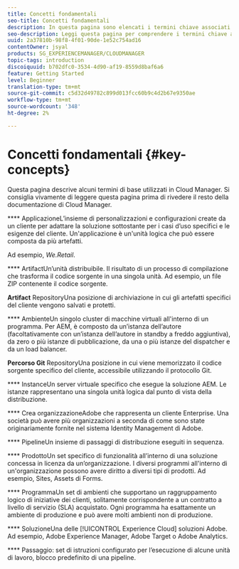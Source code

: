 ```yaml
---
title: Concetti fondamentali
seo-title: Concetti fondamentali
description: In questa pagina sono elencati i termini chiave associati a Cloud Manager.
seo-description: Leggi questa pagina per comprendere i termini chiave associati a Cloud Manager.
uuid: 2a37810b-98f8-4f01-90de-1e52c754ad16
contentOwner: jsyal
products: SG_EXPERIENCEMANAGER/CLOUDMANAGER
topic-tags: introduction
discoiquuid: b702dfc0-3534-4d90-af19-8559d8baf6a6
feature: Getting Started
level: Beginner
translation-type: tm+mt
source-git-commit: c5d32d49782c899d013fcc60b9c4d2b67e9350ae
workflow-type: tm+mt
source-wordcount: '348'
ht-degree: 2%

---
```



# Concetti fondamentali {#key-concepts}

Questa pagina descrive alcuni termini di base utilizzati in Cloud Manager. Si consiglia vivamente di leggere questa pagina prima di rivedere il resto della documentazione di Cloud Manager.

**** ApplicazioneL’insieme di personalizzazioni e configurazioni create da un cliente per adattare la soluzione sottostante per i casi d’uso specifici e le esigenze del cliente. Un&#39;applicazione è un&#39;unità logica che può essere composta da più artefatti.

Ad esempio, *We.Retail*.

**** ArtifactUn’unità distribuibile. Il risultato di un processo di compilazione che trasforma il codice sorgente in una singola unità. Ad esempio, un file ZIP contenente il codice sorgente.

**Artifact** RepositoryUna posizione di archiviazione in cui gli artefatti specifici del cliente vengono salvati e protetti.

**** AmbienteUn singolo cluster di macchine virtuali all&#39;interno di un programma. Per AEM, è composto da un’istanza dell’autore (facoltativamente con un’istanza dell’autore in standby a freddo aggiuntiva), da zero o più istanze di pubblicazione, da una o più istanze del dispatcher e da un load balancer.

**Percorso Git** RepositoryUna posizione in cui viene memorizzato il codice sorgente specifico del cliente, accessibile utilizzando il protocollo Git.

**** InstanceUn server virtuale specifico che esegue la soluzione AEM. Le istanze rappresentano una singola unità logica dal punto di vista della distribuzione.

**** Crea organizzazioneAdobe che rappresenta un cliente Enterprise. Una società può avere più organizzazioni a seconda di come sono state originariamente fornite nel sistema Identity Management di Adobe.

**** PipelineUn insieme di passaggi di distribuzione eseguiti in sequenza.

**** ProdottoUn set specifico di funzionalità all’interno di una soluzione concessa in licenza da un’organizzazione. I diversi programmi all&#39;interno di un&#39;organizzazione possono avere diritto a diversi tipi di prodotti. Ad esempio, Sites, Assets di Forms.

**** ProgrammaUn set di ambienti che supportano un raggruppamento logico di iniziative dei clienti, solitamente corrispondente a un contratto a livello di servizio (SLA) acquistato. Ogni programma ha esattamente un ambiente di produzione e può avere molti ambienti non di produzione.

**** SoluzioneUna delle  [!UICONTROL Experience Cloud] soluzioni Adobe. Ad esempio, Adobe Experience Manager, Adobe Target o Adobe Analytics.

**** Passaggio: set di istruzioni configurato per l’esecuzione di alcune unità di lavoro, blocco predefinito di una pipeline.

